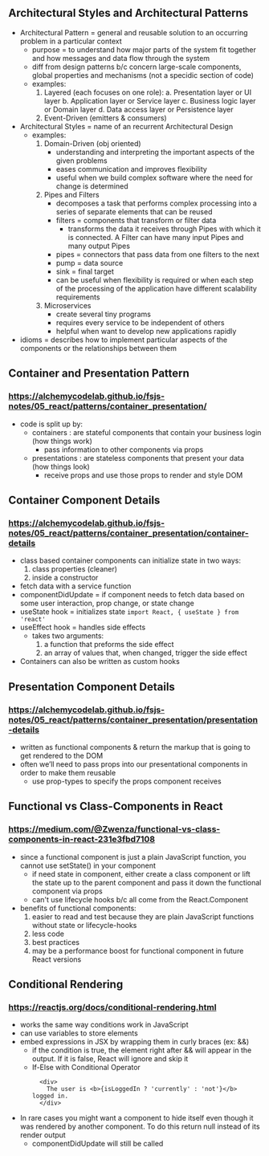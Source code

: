 ## Architectural Styles and Architectural Patterns
- Architectural Pattern = general and reusable solution to an occurring problem in a particular context
  - purpose = to understand how major parts of the system fit together and how messages and data flow through the system
  -  diff from design patterns b/c concern large-scale components, global properties and mechanisms (not a specidic section of code)
  - examples:
     1. Layered (each focuses on one role):
        a. Presentation layer or UI layer
        b. Application layer or Service layer
        c. Business logic layer or Domain layer
        d. Data access layer or Persistence layer
     2. Event-Driven (emitters & consumers)
- Architectural Styles = name of an recurrent Architectural Design
  - examples:
     1. Domain-Driven (obj oriented)
        - understanding and interpreting the important aspects of the given problems
        - eases communication and improves flexibility
        - useful when we build complex software where the need for change is determined
     2. Pipes and Filters
        - decomposes a task that performs complex processing into a series of separate elements that can be reused
        - filters = components that transform or filter data
          - transforms the data it receives through Pipes with which it is connected. A Filter can have many input Pipes and many output Pipes
        - pipes = connectors that pass data from one filters to the next
        - pump = data source
        - sink = final target
        - can be useful when flexibility is required or when each step of the processing of the application have different scalability requirements
     3. Microservices
        - create several tiny programs
        - requires every service to be independent of others
        - helpful when want to develop new applications rapidly
- idioms = describes how to implement particular aspects of the components or the relationships between them

## Container and Presentation Pattern
### https://alchemycodelab.github.io/fsjs-notes/05_react/patterns/container_presentation/
- code is split up by:
  - containers : are stateful components that contain your business login (how things work)
    - pass information to other components via props
  - presentations : are stateless components that present your data (how things look)
    - receive props and use those props to render and style DOM
    
## Container Component Details
### https://alchemycodelab.github.io/fsjs-notes/05_react/patterns/container_presentation/container-details
- class based container components can initialize state in two ways: 
  1. class properties (cleaner)
  2. inside a constructor
- fetch data with a service function
- componentDidUpdate = if component needs to fetch data based on some user interaction, prop change, or state change 
- useState hook =  initializes state ``import React, { useState } from 'react'``
- useEffect hook = handles side effects
  - takes two arguments: 
    1. a function that preforms the side effect 
    2. an array of values that, when changed, trigger the side effect
- Containers can also be written as custom hooks

## Presentation Component Details
### https://alchemycodelab.github.io/fsjs-notes/05_react/patterns/container_presentation/presentation-details
-  written as functional components & return the markup that is going to get rendered to the DOM
- often we’ll need to pass props into our presentational components in order to make them reusable
  - use prop-types to specify the props component receives
  
## Functional vs Class-Components in React
### https://medium.com/@Zwenza/functional-vs-class-components-in-react-231e3fbd7108
- since a functional component is just a plain JavaScript function, you cannot use setState() in your component
  - if need state in component, either create a class component or lift the state up to the parent component and pass it down the functional component via props
  - can't use lifecycle hooks b/c all come from the React.Component
- benefits of functional components:
  1. easier to read and test because they are plain JavaScript functions without state or lifecycle-hooks
  2. less code
  3. best practices
  4. may be a performance boost for functional component in future React versions
  
## Conditional Rendering
### https://reactjs.org/docs/conditional-rendering.html
- works the same way conditions work in JavaScript
- can use variables to store elements
- embed expressions in JSX by wrapping them in curly braces (ex: &&)
  - if the condition is true, the element right after && will appear in the output. If it is false, React will ignore and skip it
  - If-Else with Conditional Operator 
    ```
      <div>
        The user is <b>{isLoggedIn ? 'currently' : 'not'}</b> logged in.
      </div>
    ```
- In rare cases you might want a component to hide itself even though it was rendered by another component. To do this return null instead of its render output
  - componentDidUpdate will still be called
